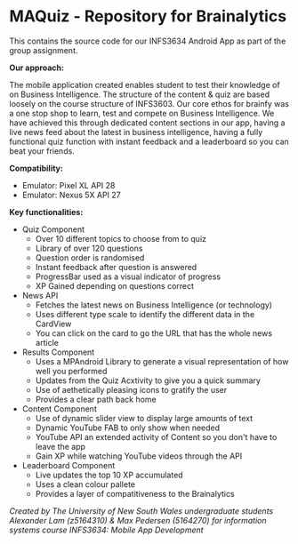 # MAQuiz - Repository for Brainalytics

This contains the source code for our INFS3634 Android App as part of the group assignment. 

**Our approach:**

The mobile application created enables student to test their knowledge of on Business Intelligence. The structure of the content & quiz are based loosely on the course structure of INFS3603. Our core ethos for brainfy was a one stop shop to learn, test and compete on Business Intelligence. We have achieved this through dedicated content sections in our app, having a live news feed about the latest in business intelligence, having a fully functional quiz function with instant feedback and a leaderboard so you can beat your friends. 

**Compatibility:**

* Emulator: Pixel XL API 28
* Emulator: Nexus 5X API 27

**Key functionalities:**

* Quiz Component
  * Over 10 different topics to choose from to quiz
  * Library of over 120 questions
  * Question order is randomised
  * Instant feedback after question is answered
  * ProgressBar used as a visual indicator of progress
  * XP Gained depending on questions correct
* News API
  * Fetches the latest news on Business Intelligence (or technology)
  * Uses different type scale to identify the different data in the CardView
  * You can click on the card to go the URL that has the whole news article
* Results Component
  * Uses a MPAndroid Library to generate a visual representation of how well you performed
  * Updates from the Quiz Acxtivity to give you a quick summary
  * Use of aethetically pleasing icons to gratify the user
  * Provides a clear path back home
* Content Component
  * Use of dynamic slider view to display large amounts of text
  * Dynamic YouTube FAB to only show when needed
  * YouTube API an extended activity of Content so you don't have to leave the app
  * Gain XP while watching YouTube videos through the API
* Leaderboard Component
  * Live updates the top 10 XP accumulated
  * Uses a clean colour pallete 
  * Provides a layer of compatitiveness to the Brainalytics
  
_Created by The University of New South Wales undergraduate students Alexander Lam (z5164310) & Max Pedersen (5164270) for information systems course INFS3634: Mobile App Development_
